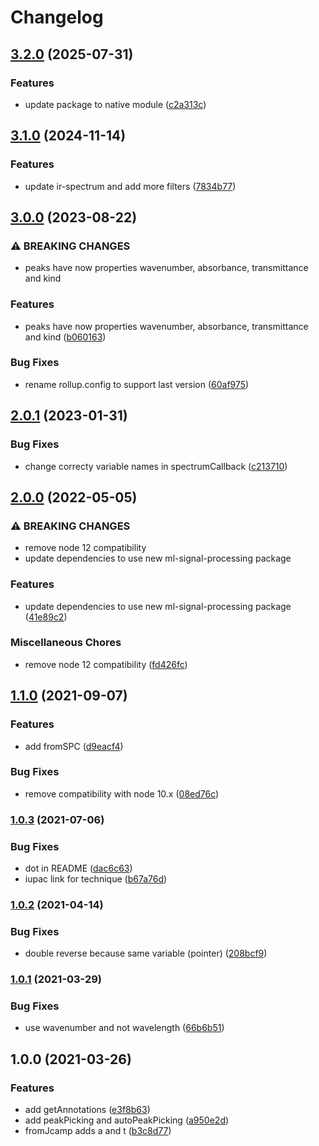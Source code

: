 # Changelog

## [3.2.0](https://github.com/cheminfo/ir-spectrum/compare/v3.1.0...v3.2.0) (2025-07-31)


### Features

* update package to native module ([c2a313c](https://github.com/cheminfo/ir-spectrum/commit/c2a313ca331aa2d19852d74883418b27db882d0f))

## [3.1.0](https://github.com/cheminfo/ir-spectrum/compare/v3.0.0...v3.1.0) (2024-11-14)


### Features

* update ir-spectrum and add more filters ([7834b77](https://github.com/cheminfo/ir-spectrum/commit/7834b77a49c112a55288d22074aae65a500a51ae))

## [3.0.0](https://github.com/cheminfo/ir-spectrum/compare/v2.0.1...v3.0.0) (2023-08-22)


### ⚠ BREAKING CHANGES

* peaks have now properties wavenumber, absorbance, transmittance and kind

### Features

* peaks have now properties wavenumber, absorbance, transmittance and kind ([b060163](https://github.com/cheminfo/ir-spectrum/commit/b06016310770f6b120dada76724a81ff2f60f252))


### Bug Fixes

* rename rollup.config to support last version ([60af975](https://github.com/cheminfo/ir-spectrum/commit/60af9756c49a9dda33aa74db4b6a49d62e65ace1))

## [2.0.1](https://github.com/cheminfo/ir-spectrum/compare/v2.0.0...v2.0.1) (2023-01-31)


### Bug Fixes

* change correcty variable names in spectrumCallback ([c213710](https://github.com/cheminfo/ir-spectrum/commit/c213710d213d25ea8c8f10ace3e37366e5868f51))

## [2.0.0](https://www.github.com/cheminfo/ir-spectrum/compare/v1.1.0...v2.0.0) (2022-05-05)


### ⚠ BREAKING CHANGES

* remove node 12 compatibility
* update dependencies to use new ml-signal-processing package

### Features

* update dependencies to use new ml-signal-processing package ([41e89c2](https://www.github.com/cheminfo/ir-spectrum/commit/41e89c29fec7d228fd9c65828b471cde15af5a9c))


### Miscellaneous Chores

* remove node 12 compatibility ([fd426fc](https://www.github.com/cheminfo/ir-spectrum/commit/fd426fce70fcf8260de58a49224e6b66b07641e8))

## [1.1.0](https://www.github.com/cheminfo/ir-spectrum/compare/v1.0.3...v1.1.0) (2021-09-07)


### Features

* add fromSPC ([d9eacf4](https://www.github.com/cheminfo/ir-spectrum/commit/d9eacf4cc3d4338ad630f7ee4798c3a168ead34f))


### Bug Fixes

* remove compatibility with node 10.x ([08ed76c](https://www.github.com/cheminfo/ir-spectrum/commit/08ed76c47905625822272eb6e9831ba57f6b777f))

### [1.0.3](https://www.github.com/cheminfo/ir-spectrum/compare/v1.0.2...v1.0.3) (2021-07-06)


### Bug Fixes

* dot in README ([dac6c63](https://www.github.com/cheminfo/ir-spectrum/commit/dac6c63f88399c1e87f10dd6dbb163b9c149e9b9))
* iupac link for technique ([b67a76d](https://www.github.com/cheminfo/ir-spectrum/commit/b67a76d98e494655f037a43915aea29ad00eb5ff))

### [1.0.2](https://www.github.com/cheminfo/ir-spectrum/compare/v1.0.1...v1.0.2) (2021-04-14)


### Bug Fixes

* double reverse because same variable (pointer) ([208bcf9](https://www.github.com/cheminfo/ir-spectrum/commit/208bcf9c04d1dcd5f9875d773f5bb201f26d2c56))

### [1.0.1](https://www.github.com/cheminfo/ir-spectrum/compare/v1.0.0...v1.0.1) (2021-03-29)


### Bug Fixes

* use wavenumber and not wavelength ([66b6b51](https://www.github.com/cheminfo/ir-spectrum/commit/66b6b51a7c92c424183c4b34865bd21d0d714848))

## 1.0.0 (2021-03-26)


### Features

* add getAnnotations ([e3f8b63](https://www.github.com/cheminfo/ir-spectrum/commit/e3f8b631f74fbb4bcdcebab7f1b6666e9695b722))
* add peakPicking and autoPeakPicking ([a950e2d](https://www.github.com/cheminfo/ir-spectrum/commit/a950e2d7a4c02009f6b3c5c82f9f264193f25345))
* fromJcamp adds a and t ([b3c8d77](https://www.github.com/cheminfo/ir-spectrum/commit/b3c8d77404d49415f594ec94ba92009877fc81a4))
